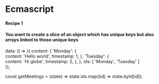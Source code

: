# Ecmascript

#### Recipe 1

#### You want to create a slice of an object which has unique keys but also arrays linked to those unique keys

data: () => ({
    content: {
      'Monday': {       
        content: 'Hello world',
        timestamp: 1,
      },
      'Tuesday': {     
        content: 'Hi globe',
        timestamp: 2,
      },
    },
    ids: [ 'Monday', 'Tuesday' ]    
  }),
  
  const getMeetings = (state) => 
    state.ids.map((id) => state.byId[id]);
  
